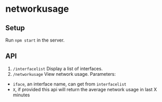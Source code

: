 # networkusage
## Setup
Run `npm start` in the server.

## API
1. `/interfacelist`
  Display a list of interfaces.
2. `/networkusage`
  View network usage.
  Parameters:
  * `iface`, an interface name, can get from `interfacelist`
  * `X`, if provided this api will return the average network usage in last X minutes
